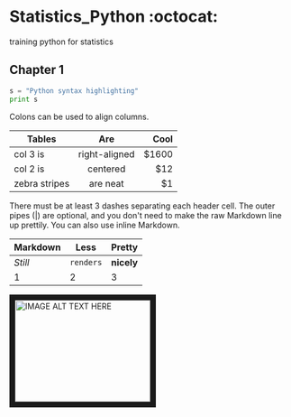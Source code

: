 # Statistics_Python :octocat:
training python for statistics


## Chapter 1



```python
s = "Python syntax highlighting"
print s
```
Colons can be used to align columns.

| Tables        | Are           | Cool  |
| ------------- |:-------------:| -----:|
| col 3 is      | right-aligned | $1600 |
| col 2 is      | centered      |   $12 |
| zebra stripes | are neat      |    $1 |

There must be at least 3 dashes separating each header cell.
The outer pipes (|) are optional, and you don't need to make the 
raw Markdown line up prettily. You can also use inline Markdown.

Markdown | Less | Pretty
--- | --- | ---
*Still* | `renders` | **nicely**
1 | 2 | 3

<a href="https://www.youtube.com/watch?v=KWGrPNqz4uc
" target="_blank"><img src="/home/safouane/Images/Capture du 2017-08-31 01:20:41.png" 
alt="IMAGE ALT TEXT HERE" width="240" height="180" border="10" /></a>
